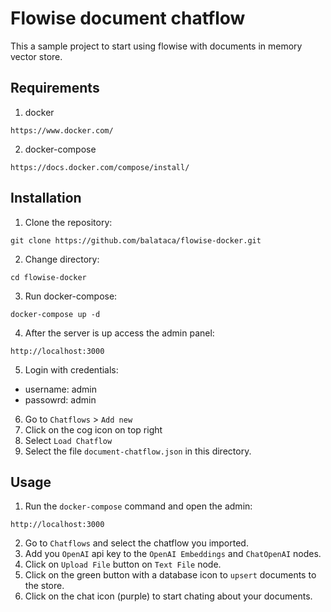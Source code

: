 # Flowise document chatflow

This a sample project to start using flowise with documents in memory vector store.

## Requirements

1. docker
```
https://www.docker.com/
```
2. docker-compose
```
https://docs.docker.com/compose/install/
```

## Installation

1. Clone the repository:
```
git clone https://github.com/balataca/flowise-docker.git
```
2. Change directory:
```
cd flowise-docker
```
3. Run docker-compose:
```
docker-compose up -d
```
4. After the server is up access the admin panel:
```
http://localhost:3000
```
5. Login with credentials:
* username: admin
* passowrd: admin
6. Go to `Chatflows` > `Add new`
7. Click on the cog icon on top right
8. Select `Load Chatflow`
9. Select the file `document-chatflow.json` in this directory.

## Usage

1. Run the `docker-compose` command and open the admin:
```
http://localhost:3000
```
2. Go to `Chatflows` and select the chatflow you imported.
3. Add you `OpenAI` api key to the `OpenAI Embeddings` and `ChatOpenAI` nodes.
4. Click on `Upload File` button on `Text File` node.
5. Click on the green button with a database icon to `upsert` documents to the store.
6. Click on the chat icon (purple) to start chating about your documents.